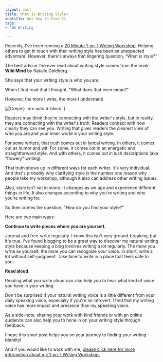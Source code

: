 ```yaml
---
layout: post
title: What is Writing Style?
subtitle: And How to Find It
tags:
- 'On Writing '

---
```

Recently, I've been running a [20 Minute 1-on-1 Writing Workshop](https://payhip.com/b/9pD0). Helping others to get in touch with their writing style has been an unexpected adventure! However, there's always that lingering question, "What is style?"

The best advice I've ever read about writing style comes from the book **Wild Mind** by Natalie Goldberg.

She says that your writing style is who you are.

When I first read that I thought, "What does that even mean?"

However, the more I write, the more I understand.


![Crepe](https://s3-media3.fl.yelpcdn.com/bphoto/cQ1Yoa75m2yUFFbY2xwuqw/348s.jpg){: .mx-auto.d-block :}

Readers may think they're connecting with the writer's style, but in reality, they are connecting with the writer's truth. Readers connect with how clearly they can see you. Writing that gives readers the clearest view of who you are and your inner world is your writing style.

For some writers, that truth comes out in lyrical writing.
In others, it comes out as humor and wit.
For some, it comes out in an energetic and straightforward style.
And with others, it comes out in lush descriptions (aka "flowery" writing).

That truth shows up in different ways for each writer. It's very individual. And that's probably why clarifying style is the number one reason why people take my workshop, although it also can address other writing issues.

Also, style isn't set in stone. It changes as we age and experience different things in life. It also changes according to why you're writing and who you're writing for.

So then comes the question, "How do you find your style?"

Here are two main ways:

**Continue to write pieces where you are yourself.**

Journal and free-write regularly. I know this isn't very ground-breaking, but it's true. I've found blogging to be a great way to discover my natural writing style because keeping a blog involves writing a lot regularly. The more you write as yourself, the more you can recognize your voice. In short, write a lot without self-judgment. Take time to write in a place that feels safe to you. 

**Read aloud.**

Reading what you write aloud can also help you to hear what kind of voice you have in your writing.

Don't be surprised if your natural writing voice is a little different from your daily speaking voice, especially if you're an introvert. I find that my writing voice has more impact and presence than my speaking voice.

As a side-note, sharing your work with kind friends or with an online audience can also help you to hone in on your writing style through feedback.

I hope this short post helps you on your journey to finding your writing identity!

And if you would like to work with me, [please click here for more information about my 1-on-1 Writing Workshop.](https://payhip.com/b/9pD0)